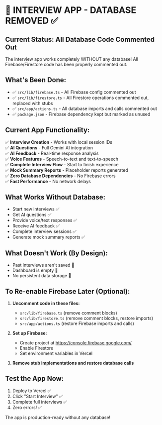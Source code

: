 # 🚀 INTERVIEW APP - DATABASE REMOVED ✅

## Current Status: All Database Code Commented Out
The interview app works completely WITHOUT any database!
All Firebase/Firestore code has been properly commented out.

## What's Been Done:
- ✅ `src/lib/firebase.ts` - All Firebase config commented out
- ✅ `src/lib/firestore.ts` - All Firestore operations commented out, replaced with stubs
- ✅ `src/app/actions.ts` - All database imports and calls commented out
- ✅ `package.json` - Firebase dependency kept but marked as unused

## Current App Functionality:
✅ **Interview Creation** - Works with local session IDs  
✅ **AI Questions** - Full Gemini AI integration  
✅ **AI Feedback** - Real-time response analysis  
✅ **Voice Features** - Speech-to-text and text-to-speech  
✅ **Complete Interview Flow** - Start to finish experience  
✅ **Mock Summary Reports** - Placeholder reports generated  
✅ **Zero Database Dependencies** - No Firebase errors  
✅ **Fast Performance** - No network delays  

## What Works Without Database:
- Start new interviews ✅
- Get AI questions ✅  
- Provide voice/text responses ✅
- Receive AI feedback ✅
- Complete interview sessions ✅
- Generate mock summary reports ✅

## What Doesn't Work (By Design):
- Past interviews aren't saved 🔄
- Dashboard is empty 🔄  
- No persistent data storage 🔄

## To Re-enable Firebase Later (Optional):

1. **Uncomment code in these files:**
   - `src/lib/firebase.ts` (remove comment blocks)
   - `src/lib/firestore.ts` (remove comment blocks, restore imports)
   - `src/app/actions.ts` (restore Firebase imports and calls)

2. **Set up Firebase:**
   - Create project at https://console.firebase.google.com/
   - Enable Firestore
   - Set environment variables in Vercel

3. **Remove stub implementations and restore database calls**

## Test the App Now:
1. Deploy to Vercel ✅
2. Click "Start Interview" ✅
3. Complete full interviews ✅
4. Zero errors! ✅

The app is production-ready without any database!